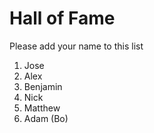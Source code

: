 # Hall of Fame
Please add your name to this list

1. Jose
2. Alex
3. Benjamin
4. Nick
5. Matthew
6. Adam (Bo)
